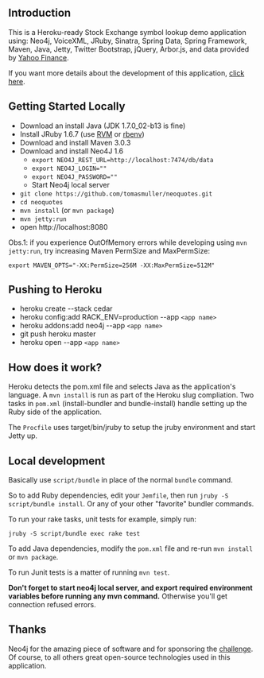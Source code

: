 Introduction
------------
This is a Heroku-ready Stock Exchange symbol lookup demo application using:
Neo4j, VoiceXML, JRuby, Sinatra, Spring Data, Spring Framework, Maven, Java,
Jetty, Twitter Bootstrap, jQuery, Arbor.js, and data provided by [Yahoo Finance](http://finance.yahoo.com/).

If you want more details about the development of this application, [click here](http://tomasmuller.com.br/2012/02/12/talking-with-neo4j-graphs/).


Getting Started Locally
-----------------------
 * Download an install Java (JDK 1.7.0_02-b13 is fine)
 * Install JRuby 1.6.7 (use [RVM](https://rvm.beginrescueend.com/) or [rbenv](https://github.com/sstephenson/rbenv))
 * Download and install Maven 3.0.3
 * Download and install Neo4J 1.6
   * `export NEO4J_REST_URL=http://localhost:7474/db/data`
   * `export NEO4J_LOGIN=""`
   * `export NEO4J_PASSWORD=""`
   * Start Neo4j local server
 * `git clone https://github.com/tomasmuller/neoquotes.git`
 * `cd neoquotes`
 * `mvn install` (or `mvn package`)
 * `mvn jetty:run`
 * open http://localhost:8080

Obs.1: if you experience OutOfMemory errors while developing using `mvn jetty:run`,
try increasing Maven PermSize and MaxPermSize:

    export MAVEN_OPTS="-XX:PermSize=256M -XX:MaxPermSize=512M"

Pushing to Heroku
------------------
 * heroku create --stack cedar
 * heroku config:add RACK_ENV=production --app `<app name>`
 * heroku addons:add neo4j --app `<app name>`
 * git push heroku master
 * heroku open --app `<app name>`


How does it work?
-----------------
Heroku detects the pom.xml file and selects Java as the application's
language. A `mvn install` is run as part of the Heroku slug
compliation. Two tasks in `pom.xml` (install-bundler and bundle-install)
handle setting up the Ruby side of the application.

The `Procfile` uses target/bin/jruby to setup the jruby environment and start
Jetty up.


Local development
-----------------
Basically use `script/bundle` in place of the normal `bundle` command.

So to add Ruby dependencies, edit your `Jemfile`, then run
`jruby -S script/bundle install`. Or any of your other "favorite"
bundler commands.

To run your rake tasks, unit tests for example, simply run:

    jruby -S script/bundle exec rake test

To add Java dependencies, modify the `pom.xml` file and re-run `mvn install` or `mvn package`.

To run Junit tests is a matter of running `mvn test`.

**Don't forget to start neo4j local server, and export required environment variables before running any mvn command.**
Otherwise you'll get connection refused errors.


Thanks
-------
Neo4j for the amazing piece of software and for sponsoring the [challenge](http://neo4j-challenge.herokuapp.com/).
Of course, to all others great open-source technologies used in this application.
